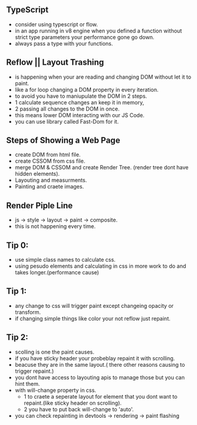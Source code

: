 
## TypeScript

 - consider using typescript or flow.
 - in an app running in v8 engine when you defined a function without strict type parameters your performance gone go down.
 - always pass a type with your functions.

## Reflow || Layout Trashing

- is happening when your are reading and changing DOM without let it to paint.
- like a for loop changing a DOM property in every iteration.
- to avoid you have to maniupulate the DOM in 2 steps.
- 1 calculate sequence changes an keep it in memory,
- 2 passing all changes to the DOM in once.
- this means lower DOM interacting with our JS Code.
- you can use library called Fast-Dom for it.


## Steps of Showing a Web Page

 - create DOM from html file.
 - create CSSOM from css file.
 - merge DOM & CSSOM and create Render Tree. (render tree dont have hidden elements).
 - Layouting and measurments.
 - Painting and craete images.

## Render Piple Line
 - js -> style -> layout -> paint -> composite.
 - this is not happening every time.

## Tip 0:
 - use simple class names to calculate css.
 - using pesudo elements and calculating in css in more work to do and takes longer.(performance cause)


## Tip 1:
 - any change to css will trigger paint except changeing opacity or transform.
 - if changing simple things like color your not reflow just repaint.

## Tip 2:
 - scolling is one the paint causes.
 - if you have sticky header your probeblay repaint it with scrolling.
 - beacuse they are in the same layout.( there other reasons causing to trigger repaint.)
 - you dont have access to layouting apis to manage those but you can hint them.
 - with will-change property in css.
   - 1 to craete a seperate layout for element that you dont want to repaint.(like sticky header on scrolling).
   - 2 you have to put back will-change to 'auto'.
 - you can check repainting in devtools -> rendering -> paint flashing
